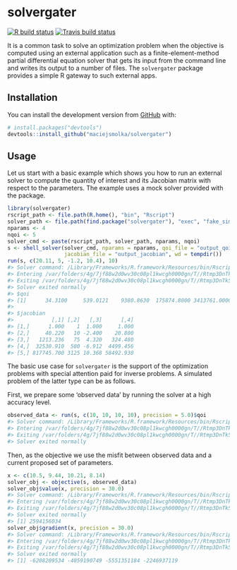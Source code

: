 
<!-- README.md is generated from README.Rmd. Please edit that file -->

# solvergater

<!-- badges: start -->

[![R build
status](https://github.com/maciejsmolka/solvergater/workflows/R-CMD-check/badge.svg)](https://github.com/maciejsmolka/solvergater/actions)
[![Travis build
status](https://travis-ci.org/maciejsmolka/solvergater.svg?branch=master)](https://travis-ci.org/maciejsmolka/solvergater)
<!-- badges: end -->

It is a common task to solve an optimization problem when the objective
is computed using an external application such as a
finite-element-method partial differential equation solver that gets its
input from the command line and writes its output to a number of files.
The `solvergater` package provides a simple R gateway to such external
apps.

## Installation

<!--
You can install the released version of solvergater from 
[CRAN](https://CRAN.R-project.org) with:
-->

<!--
``` r
install.packages("solvergater")
```
-->

<!--
And 
-->

You can install the development version from
[GitHub](https://github.com/) with:

``` r
# install.packages("devtools")
devtools::install_github("maciejsmolka/solvergater")
```

## Usage

Let us start with a basic example which shows you how to run an external
solver to compute the quantity of interest and its Jacobian matrix with
respect to the parameters. The example uses a mock solver provided with
the package.

``` r
library(solvergater)
rscript_path <- file.path(R.home(), "bin", "Rscript")
solver_path <- file.path(find.package("solvergater"), "exec", "fake_simple.R")
nparams <- 4
nqoi <- 5
solver_cmd <- paste(rscript_path, solver_path, nparams, nqoi)
s <- shell_solver(solver_cmd, nparams = nparams, qoi_file = "output_qoi",
                  jacobian_file = "output_jacobian", wd = tempdir())
run(s, c(20.11, 5, -1.2, 10.4), 10)
#> Solver command: /Library/Frameworks/R.framework/Resources/bin/Rscript /Library/Frameworks/R.framework/Versions/4.0/Resources/library/solvergater/exec/fake_simple.R 4 5 20.11 5 -1.2 10.4 10
#> Entering /var/folders/4g/7jf88w2d0wv30c08pl1kwcgh0000gn/T//Rtmp3DnTk5
#> Exiting /var/folders/4g/7jf88w2d0wv30c08pl1kwcgh0000gn/T//Rtmp3DnTk5
#> Solver exited normally
#> $qoi
#> [1]      34.3100     539.0121    9380.8630  175874.8000 3413761.0000
#> 
#> $jacobian
#>            [,1] [,2]   [,3]      [,4]
#> [1,]      1.000    1  1.000     1.000
#> [2,]     40.220   10 -2.400    20.800
#> [3,]   1213.236   75  4.320   324.480
#> [4,]  32530.910  500 -6.912  4499.456
#> [5,] 817745.700 3125 10.368 58492.930
```

The basic use case for `solvergater` is the support of the optimization
problems with special attention paid for inverse problems. A simulated
problem of the latter type can be as follows.

First, we prepare some ‘observed data’ by running the solver at a high
accuracy level.

``` r
observed_data <- run(s, c(10, 10, 10, 10), precision = 5.0)$qoi
#> Solver command: /Library/Frameworks/R.framework/Resources/bin/Rscript /Library/Frameworks/R.framework/Versions/4.0/Resources/library/solvergater/exec/fake_simple.R 4 5 10 10 10 10 5
#> Entering /var/folders/4g/7jf88w2d0wv30c08pl1kwcgh0000gn/T//Rtmp3DnTk5
#> Exiting /var/folders/4g/7jf88w2d0wv30c08pl1kwcgh0000gn/T//Rtmp3DnTk5
#> Solver exited normally
```

Then, as the objective we use the misfit between observed data and a
current proposed set of parameters.

``` r
x <- c(10.5, 9.44, 10.21, 8.14)
solver_obj <- objective(s, observed_data)
solver_obj$value(x, precision = 30.0)
#> Solver command: /Library/Frameworks/R.framework/Resources/bin/Rscript /Library/Frameworks/R.framework/Versions/4.0/Resources/library/solvergater/exec/fake_simple.R 4 5 10.5 9.44 10.21 8.14 30
#> Entering /var/folders/4g/7jf88w2d0wv30c08pl1kwcgh0000gn/T//Rtmp3DnTk5
#> Exiting /var/folders/4g/7jf88w2d0wv30c08pl1kwcgh0000gn/T//Rtmp3DnTk5
#> Solver exited normally
#> [1] 2594156034
solver_obj$gradient(x, precision = 30.0)
#> Solver command: /Library/Frameworks/R.framework/Resources/bin/Rscript /Library/Frameworks/R.framework/Versions/4.0/Resources/library/solvergater/exec/fake_simple.R 4 5 10.5 9.44 10.21 8.14 30
#> Entering /var/folders/4g/7jf88w2d0wv30c08pl1kwcgh0000gn/T//Rtmp3DnTk5
#> Exiting /var/folders/4g/7jf88w2d0wv30c08pl1kwcgh0000gn/T//Rtmp3DnTk5
#> Solver exited normally
#> [1] -6208209534 -4059190749 -5551351184 -2246937119
```
